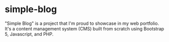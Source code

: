 # simple-blog
"Simple Blog" is a project that I'm proud to showcase in my web portfolio. It's a content management system (CMS) built from scratch using Bootstrap 5, Javascript, and PHP.
